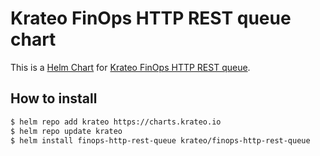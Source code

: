 # Krateo FinOps HTTP REST queue chart

This is a [Helm Chart](https://helm.sh/docs/topics/charts/) for [Krateo FinOps HTTP REST queue](https://github.com/krateoplatformops/finops-http-rest-queue).

## How to install

```sh
$ helm repo add krateo https://charts.krateo.io
$ helm repo update krateo
$ helm install finops-http-rest-queue krateo/finops-http-rest-queue
```
